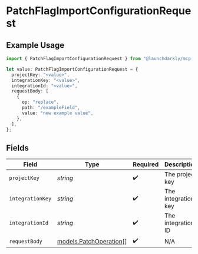 # PatchFlagImportConfigurationRequest

## Example Usage

```typescript
import { PatchFlagImportConfigurationRequest } from "@launchdarkly/mcp-server/models/operations";

let value: PatchFlagImportConfigurationRequest = {
  projectKey: "<value>",
  integrationKey: "<value>",
  integrationId: "<value>",
  requestBody: [
    {
      op: "replace",
      path: "/exampleField",
      value: "new example value",
    },
  ],
};
```

## Fields

| Field                                                     | Type                                                      | Required                                                  | Description                                               |
| --------------------------------------------------------- | --------------------------------------------------------- | --------------------------------------------------------- | --------------------------------------------------------- |
| `projectKey`                                              | *string*                                                  | :heavy_check_mark:                                        | The project key                                           |
| `integrationKey`                                          | *string*                                                  | :heavy_check_mark:                                        | The integration key                                       |
| `integrationId`                                           | *string*                                                  | :heavy_check_mark:                                        | The integration ID                                        |
| `requestBody`                                             | [models.PatchOperation](../../models/patchoperation.md)[] | :heavy_check_mark:                                        | N/A                                                       |